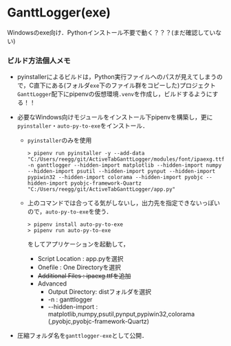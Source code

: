 # GanttLogger(exe)
Windowsのexe向け．Pythonインストール不要で動く？？？(まだ確認していない)

### ビルド方法個人メモ
- pyinstallerによるビルドは，Python実行ファイルへのパスが見えてしまうので，C直下にある(フォルダ`exe`下のファイル群をコピーした)プロジェクト`GanttLogger`配下にpipenvの仮想環境`.venv`を作成し，ビルドするようにする！！
- 必要なWindows向けモジュールをインストール下pipenvを構築し，更に`pyinstaller`・`auto-py-to-exe`をインストール．
    - `pyinstaller`のみを使用
        ```
        > pipenv run pyinstaller -y --add-data "C:/Users/reegg/git/ActiveTabGanttLogger/modules/font/ipaexg.ttf";"config/ipaexg.ttf" -n ganttlogger --hidden-import matplotlib --hidden-import numpy --hidden-import psutil --hidden-import pynput --hidden-import pypiwin32 --hidden-import colorama --hidden-import pyobjc --hidden-import pyobjc-framework-Quartz  "C:/Users/reegg/git/ActiveTabGanttLogger/app.py"
        ```

    - 上のコマンドでは合ってる気がしないし，出力先を指定できないっぽいので，`auto-py-to-exe`を使う．
        ```
        > pipenv install auto-py-to-exe
        > pipenv run auto-py-to-exe
        ```
        をしてアプリケーションを起動して，
        - Script Location  : app.pyを選択
        - Onefile          : One Directoryを選択
        - ~~Additional Files : ipaexg.ttfを追加~~
        - Advanced
            - Output Directory: distフォルダを選択
            - -n              : ganttlogger
            - --hidden-import : matplotlib,numpy,psutil,pynput,pypiwin32,colorama (,pyobjc,pyobjc-framework-Quartz)

- 圧縮フォルダ名を`ganttlogger-exe`として公開．
